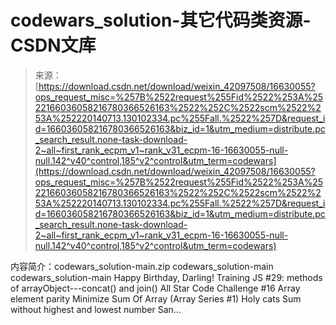 <!--yml
category: codewars
date: 2022-08-13 11:34:00
-->

# codewars_solution-其它代码类资源-CSDN文库

> 来源：[https://download.csdn.net/download/weixin_42097508/16630055?ops_request_misc=%257B%2522request%255Fid%2522%253A%2522166036058216780366526163%2522%252C%2522scm%2522%253A%252220140713.130102334.pc%255Fall.%2522%257D&request_id=166036058216780366526163&biz_id=1&utm_medium=distribute.pc_search_result.none-task-download-2~all~first_rank_ecpm_v1~rank_v31_ecpm-16-16630055-null-null.142^v40^control,185^v2^control&utm_term=codewars](https://download.csdn.net/download/weixin_42097508/16630055?ops_request_misc=%257B%2522request%255Fid%2522%253A%2522166036058216780366526163%2522%252C%2522scm%2522%253A%252220140713.130102334.pc%255Fall.%2522%257D&request_id=166036058216780366526163&biz_id=1&utm_medium=distribute.pc_search_result.none-task-download-2~all~first_rank_ecpm_v1~rank_v31_ecpm-16-16630055-null-null.142^v40^control,185^v2^control&utm_term=codewars)

内容简介：codewars_solution-main.zip codewars_solution-main codewars_solution-main Happy Birthday, Darling! Training JS #29: methods of arrayObject---concat() and join() All Star Code Challenge #16 Array element parity Minimize Sum Of Array (Array Series #1) Holy cats Sum without highest and lowest number San...